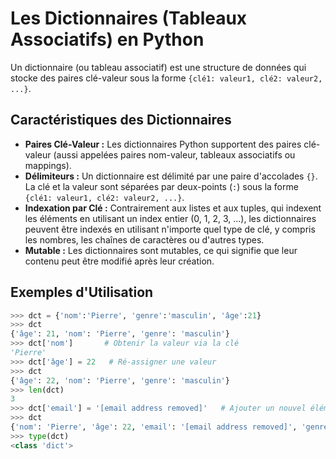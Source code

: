 # Les Dictionnaires (Tableaux Associatifs) en Python

Un dictionnaire (ou tableau associatif) est une structure de données qui stocke des paires clé-valeur sous la forme `{clé1: valeur1, clé2: valeur2, ...}`.

## Caractéristiques des Dictionnaires

* **Paires Clé-Valeur :** Les dictionnaires Python supportent des paires clé-valeur (aussi appelées paires nom-valeur, tableaux associatifs ou mappings).
* **Délimiteurs :** Un dictionnaire est délimité par une paire d'accolades `{}`. La clé et la valeur sont séparées par deux-points (`:`) sous la forme `{clé1: valeur1, clé2: valeur2, ...}`.
* **Indexation par Clé :** Contrairement aux listes et aux tuples, qui indexent les éléments en utilisant un index entier (0, 1, 2, 3, ...), les dictionnaires peuvent être indexés en utilisant n'importe quel type de clé, y compris les nombres, les chaînes de caractères ou d'autres types.
* **Mutable :** Les dictionnaires sont mutables, ce qui signifie que leur contenu peut être modifié après leur création.

## Exemples d'Utilisation

```python
>>> dct = {'nom':'Pierre', 'genre':'masculin', 'âge':21}
>>> dct
{'âge': 21, 'nom': 'Pierre', 'genre': 'masculin'}
>>> dct['nom']       # Obtenir la valeur via la clé
'Pierre'
>>> dct['âge'] = 22   # Ré-assigner une valeur
>>> dct
{'âge': 22, 'nom': 'Pierre', 'genre': 'masculin'}
>>> len(dct)
3
>>> dct['email'] = '[email address removed]'   # Ajouter un nouvel élément
>>> dct
{'nom': 'Pierre', 'âge': 22, 'email': '[email address removed]', 'genre': 'masculin'}
>>> type(dct)
<class 'dict'>
